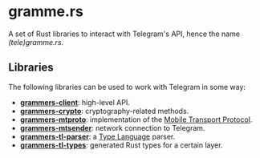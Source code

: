 # gramme.rs

A set of Rust libraries to interact with Telegram's API,
hence the name *(tele)gramme.rs*.

## Libraries

The following libraries can be used to work with Telegram in some way:

* **[grammers-client]**: high-level API.
* **[grammers-crypto]**: cryptography-related methods.
* **[grammers-mtproto]**: implementation of the [Mobile Transport Protocol].
* **[grammers-mtsender]**: network connection to Telegram.
* **[grammers-tl-parser]**: a [Type Language] parser.
* **[grammers-tl-types]**: generated Rust types for a certain layer.

[Mobile Transport Protocol]: https://core.telegram.org/mtproto
[Type Language]: https://core.telegram.org/mtproto/TL
[grammers-client]: lib/grammers-client/
[grammers-crypto]: lib/grammers-crypto/
[grammers-mtproto]: lib/grammers-mtproto/
[grammers-mtsender]: lib/grammers-mtsender/
[grammers-tl-parser]: lib/grammers-tl-parser/
[grammers-tl-types]: lib/grammers-tl-types/
